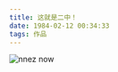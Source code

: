 ```yaml
---
title: 这就是二中！
date: 1984-02-12 00:34:33
tags: 作品
---
```


![nnez now](/1645317573-411206-fc3fbf0a-1b9a-47de-b1f5-f345522dbef7.png)
